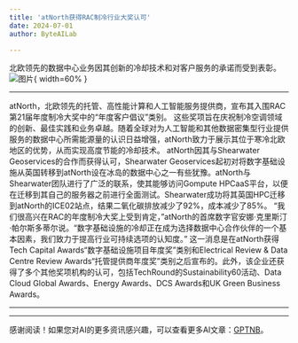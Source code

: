 ```yaml
---
title: 'atNorth获得RAC制冷行业大奖认可'
date: 2024-07-01
author: ByteAILab

---
```


北欧领先的数据中心业务因其创新的冷却技术和对客户服务的承诺而受到表彰。![图片](https://ai-techpark.com/wp-content/uploads/2024/06/atNorth-960x540.jpg){ width=60% }

---

atNorth，北欧领先的托管、高性能计算和人工智能服务提供商，宣布其入围RAC第21届年度制冷大奖中的“年度客户倡议”类别。
这些奖项旨在庆祝制冷空调领域的创新、最佳实践和业务卓越。随着全球对为人工智能和其他数据密集型行业提供服务的数据中心所需能源量的认识日益增强，atNorth致力于展示其位于寒冷北欧地区的优势，从而实现高度节能的冷却技术。
atNorth因其与Shearwater Geoservices的合作而获得认可，Shearwater Geoservices起初对将数字基础设施从英国转移到atNorth设在冰岛的数据中心之一有些犹豫。atNorth与Shearwater团队进行了广泛的联系，使其能够访问Gompute HPCaaS平台，以便在迁移到其自己的服务器之前进行全面测试。Shearwater成功将其英国HPC迁移到atNorth的ICE02站点，结果二氧化碳排放减少了92%，成本减少了85%。
“我们很高兴在RAC的年度制冷大奖上受到肯定，”atNorth的首席数字官安娜·克里斯汀·帕尔斯多蒂尔说。“数字基础设施的冷却正在成为选择数据中心合作伙伴的一个基本因素，我们致力于提高行业可持续选项的认知度。”
这一消息是在atNorth获得Tech Capital Awards“数字基础设施项目年度奖”类别和Electrical Review & Data Centre Review Awards“托管提供商年度奖”类别之后宣布的。此外，该企业还获得了多个其他奖项机构的认可，包括TechRound的Sustainability60活动、Data Cloud Global Awards、Energy Awards、DCS Awards和UK Green Business Awards。

---
---
感谢阅读！如果您对AI的更多资讯感兴趣，可以查看更多AI文章：[GPTNB](https://gptnb.com)。